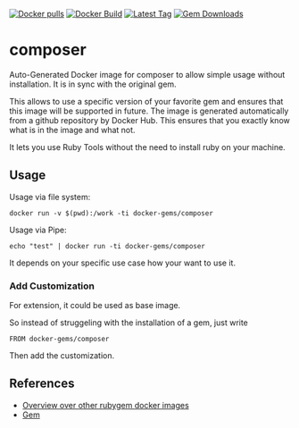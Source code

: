 [![Docker pulls](https://img.shields.io/docker/pulls/rubygem/composer.svg)](https://hub.docker.com/r/rubygem/composer/)
[![Docker Build](https://img.shields.io/docker/automated/rubygem/composer.svg)](https://hub.docker.com/r/rubygem/composer/)
[![Latest Tag](https://img.shields.io/github/tag/docker-rubygem/composer.svg)](https://hub.docker.com/r/rubygem/composer/)
[![Gem Downloads](https://img.shields.io/gem/dt/composer.svg)](https://rubygems.org/gems/composer/)
# composer

Auto-Generated Docker image for composer to allow simple usage without installation.
It is in sync with the original gem.

This allows to use a specific version of your favorite gem and ensures that this image will be supported in future.
The image is generated automatically from a github repository by Docker Hub.
This ensures that you exactly know what is in the image and what not.

It lets you use Ruby Tools without the need to install ruby on your machine.

## Usage

Usage via file system:

`docker run -v $(pwd):/work -ti docker-gems/composer`

Usage via Pipe:

`echo "test" | docker run -ti docker-gems/composer`

It depends on your specific use case how your want to use it.

### Add Customization

For extension, it could be used as base image.

So instead of struggeling with the installation of a gem, just write

`FROM docker-gems/composer`

Then add the customization.

## References

 - [Overview over other rubygem docker images](https://github.com/thinkbot/docker-rubygem)
 - [Gem](https://rubygems.org/gems/composer/)
